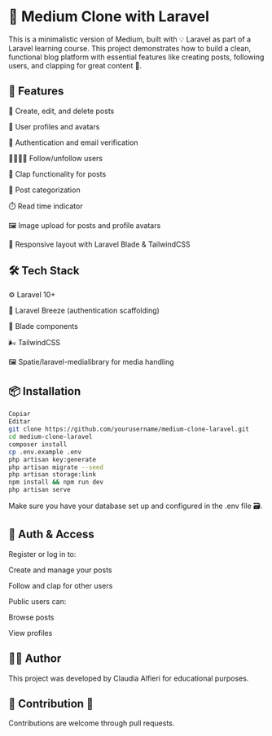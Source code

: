 # 📰 Medium Clone with Laravel
This is a minimalistic version of Medium, built with 💡 Laravel as part of a Laravel learning course. This project demonstrates how to build a clean, functional blog platform with essential features like creating posts, following users, and clapping for great content 👏.

## 🚀 Features
📝 Create, edit, and delete posts

👤 User profiles and avatars

🔐 Authentication and email verification

🫱🏽‍🫲🏽 Follow/unfollow users

👏 Clap functionality for posts

📂 Post categorization

⏱️ Read time indicator

🖼️ Image upload for posts and profile avatars

📱 Responsive layout with Laravel Blade & TailwindCSS


## 🛠️ Tech Stack

⚙️ Laravel 10+

🧩 Laravel Breeze (authentication scaffolding)

🎨 Blade components

🌬️ TailwindCSS

🖼️ Spatie/laravel-medialibrary for media handling

## 📦 Installation
```bash
Copiar
Editar
git clone https://github.com/yourusername/medium-clone-laravel.git
cd medium-clone-laravel
composer install
cp .env.example .env
php artisan key:generate
php artisan migrate --seed
php artisan storage:link
npm install && npm run dev
php artisan serve
```
Make sure you have your database set up and configured in the .env file 🗃️.

## 🔐 Auth & Access
Register or log in to:

Create and manage your posts

Follow and clap for other users

Public users can:

Browse posts

View profiles

## 👨‍💻 Author

This project was developed by Claudia Alfieri for educational purposes.

## 📝 Contribution 🤝

Contributions are welcome through pull requests.




